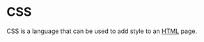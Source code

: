 # CSS

CSS is a language that can be used to add style to an [HTML](/wiki/HTML) page.

            
            